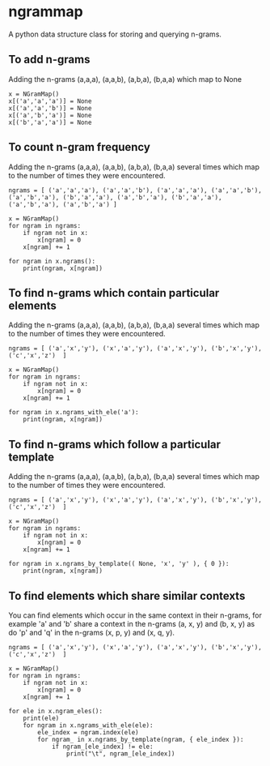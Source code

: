 ngrammap
========

A python data structure class for storing and querying n-grams.

To add n-grams
--------------
Adding the n-grams (a,a,a), (a,a,b), (a,b,a), (b,a,a) which map to None

    x = NGramMap()
    x[('a','a','a')] = None
    x[('a','a','b')] = None
    x[('a','b','a')] = None
    x[('b','a','a')] = None

To count n-gram frequency
-------------------------
Adding the n-grams (a,a,a), (a,a,b), (a,b,a), (b,a,a) several times which map to the number of times they were encountered.

    ngrams = [ ('a','a','a'), ('a','a','b'), ('a','a','a'), ('a','a','b'), ('a','b','a'), ('b','a','a'), ('a','b','a'), ('b','a','a'), ('a','b','a'), ('a','b','a') ]
        
    x = NGramMap()
    for ngram in ngrams:
        if ngram not in x:
            x[ngram] = 0
        x[ngram] += 1
        
    for ngram in x.ngrams():
        print(ngram, x[ngram])

To find n-grams which contain particular elements
-------------------------------------------------
Adding the n-grams (a,a,a), (a,a,b), (a,b,a), (b,a,a) several times which map to the number of times they were encountered.

    ngrams = [ ('a','x','y'), ('x','a','y'), ('a','x','y'), ('b','x','y'), ('c','x','z')  ]
        
    x = NGramMap()
    for ngram in ngrams:
        if ngram not in x:
            x[ngram] = 0
        x[ngram] += 1
        
    for ngram in x.ngrams_with_ele('a'):
        print(ngram, x[ngram])

To find n-grams which follow a particular template
--------------------------------------------------
Adding the n-grams (a,a,a), (a,a,b), (a,b,a), (b,a,a) several times which map to the number of times they were encountered.

    ngrams = [ ('a','x','y'), ('x','a','y'), ('a','x','y'), ('b','x','y'), ('c','x','z')  ]
        
    x = NGramMap()
    for ngram in ngrams:
        if ngram not in x:
            x[ngram] = 0
        x[ngram] += 1
        
    for ngram in x.ngrams_by_template(( None, 'x', 'y' ), { 0 }):
        print(ngram, x[ngram])

To find elements which share similar contexts
---------------------------------------------
You can find elements which occur in the same context in their n-grams, for example 'a' and 'b' share a context in the n-grams (a, x, y) and (b, x, y) as do 'p' and 'q' in the n-grams (x, p, y) and (x, q, y).

    ngrams = [ ('a','x','y'), ('x','a','y'), ('a','x','y'), ('b','x','y'), ('c','x','z')  ]
        
    x = NGramMap()
    for ngram in ngrams:
        if ngram not in x:
            x[ngram] = 0
        x[ngram] += 1
        
    for ele in x.ngram_eles():
        print(ele)
        for ngram in x.ngrams_with_ele(ele):
            ele_index = ngram.index(ele)
            for ngram_ in x.ngrams_by_template(ngram, { ele_index }):
                if ngram_[ele_index] != ele:
                    print("\t", ngram_[ele_index])

